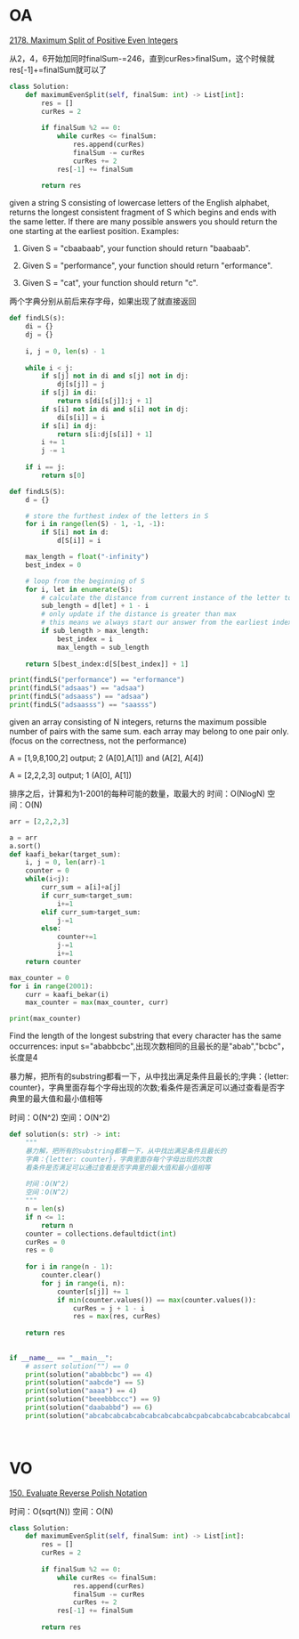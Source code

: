 # OA

[2178. Maximum Split of Positive Even Integers](https://leetcode.com/problems/maximum-split-of-positive-even-integers/)

从2，4，6开始加同时finalSum-=246，直到curRes>finalSum，这个时候就res[-1]+=finalSum就可以了

```python
class Solution:
    def maximumEvenSplit(self, finalSum: int) -> List[int]:
        res = []
        curRes = 2
        
        if finalSum %2 == 0:
            while curRes <= finalSum:
                res.append(curRes)
                finalSum -= curRes
                curRes += 2
            res[-1] += finalSum
        
        return res

```

given a string S consisting of lowercase letters of the English alphabet, returns the longest consistent fragment of S which begins and ends with the same letter. If there are many possible answers you should return the one starting at the earliest position.
Examples:

1. Given S = "cbaabaab", your function should return "baabaab".

2. Given S = "performance", your function should return "erformance".

3. Given S = "cat", your function should return "c".


两个字典分别从前后来存字母，如果出现了就直接返回

```python
def findLS(s):
    di = {}
    dj = {}
    
    i, j = 0, len(s) - 1
    
    while i < j:
        if s[j] not in di and s[j] not in dj:
            dj[s[j]] = j
        if s[j] in di:
            return s[di[s[j]]:j + 1]
        if s[i] not in di and s[i] not in dj:
            di[s[i]] = i
        if s[i] in dj:
            return s[i:dj[s[i]] + 1]
        i += 1
        j -= 1
        
    if i == j:
        return s[0]

```


```python
def findLS(S):
    d = {}

    # store the furthest index of the letters in S
    for i in range(len(S) - 1, -1, -1):
        if S[i] not in d:
            d[S[i]] = i

    max_length = float("-infinity")
    best_index = 0

    # loop from the beginning of S
    for i, let in enumerate(S):
        # calculate the distance from current instance of the letter to the last
        sub_length = d[let] + 1 - i
        # only update if the distance is greater than max
        # this means we always start our answer from the earliest index possible. 
        if sub_length > max_length:
            best_index = i
            max_length = sub_length
            
    return S[best_index:d[S[best_index]] + 1]

print(findLS("performance") == "erformance")
print(findLS("adsaas") == "adsaa")
print(findLS("adsaass") == "adsaa")
print(findLS("adsaasss") == "saasss")

```


given an array consisting of N integers, returns the maximum possible number of pairs with the same sum. each array may belong to one pair only. (focus on the correctness, not the performance)

A = [1,9,8,100,2] output; 2 (A[0],A[1]) and (A[2], A[4])

A = [2,2,2,3] output; 1 (A[0], A[1])

排序之后，计算和为1-2001的每种可能的数量，取最大的
时间：O(NlogN)
空间：O(N)

```python
arr = [2,2,2,3]

a = arr
a.sort()
def kaafi_bekar(target_sum):
    i, j = 0, len(arr)-1
    counter = 0
    while(i<j):
        curr_sum = a[i]+a[j]
        if curr_sum<target_sum:
            i+=1
        elif curr_sum>target_sum:
            j-=1
        else:
            counter+=1
            j-=1
            i+=1
    return counter

max_counter = 0
for i in range(2001):
    curr = kaafi_bekar(i)
    max_counter = max(max_counter, curr)

print(max_counter)
```


Find the length of the longest substring that every character h‍as the same occurrences: input s="ababbcbc",出现次数相同的且最长的是"abab","bcbc"，长度是4

暴力解，把所有的substring都看一下，从中找出满足条件且最长的;字典：{letter: counter}，字典里面存每个字母出现的次数;看条件是否满足可以通过查看是否字典里的最大值和最小值相等

时间：O(N^2)
空间：O(N^2)

```python
def solution(s: str) -> int:
    """
    暴力解，把所有的substring都看一下，从中找出满足条件且最长的
    字典：{letter: counter}，字典里面存每个字母出现的次数
    看条件是否满足可以通过查看是否字典里的最大值和最小值相等
    
    时间：O(N^2)
    空间：O(N^2)
    """
    n = len(s)
    if n <= 1:
        return n
    counter = collections.defaultdict(int)
    curRes = 0
    res = 0
    
    for i in range(n - 1):
        counter.clear()
        for j in range(i, n):
            counter[s[j]] += 1
            if min(counter.values()) == max(counter.values()):
                curRes = j + 1 - i
                res = max(res, curRes)
            
    return res
 
 
if __name__ == "__main__":
    # assert solution("") == 0
    print(solution("ababbcbc") == 4)
    print(solution("aabcde") == 5)
    print(solution("aaaa") == 4)
    print(solution("beeebbbccc") == 9)
    print(solution("daababbd") == 6)
    print(solution("abcabcabcabcabcabcabcabcabcpabcabcabcabcabcabcabcabcabcabczabcabc") == 30)
    
    

```


# VO

[150. Evaluate Reverse Polish Notation](https://leetcode.com/problems/evaluate-reverse-polish-notation/)


时间：O(sqrt(N))
空间：O(N)

```python
class Solution:
    def maximumEvenSplit(self, finalSum: int) -> List[int]:
        res = []
        curRes = 2
        
        if finalSum %2 == 0:
            while curRes <= finalSum:
                res.append(curRes)
                finalSum -= curRes
                curRes += 2
            res[-1] += finalSum
        
        return res
```

